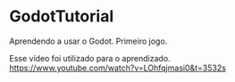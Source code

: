# GodotTutorial
Aprendendo a usar o Godot. Primeiro jogo.

Esse vídeo foi utilizado para o aprendizado.
https://www.youtube.com/watch?v=LOhfqjmasi0&t=3532s
